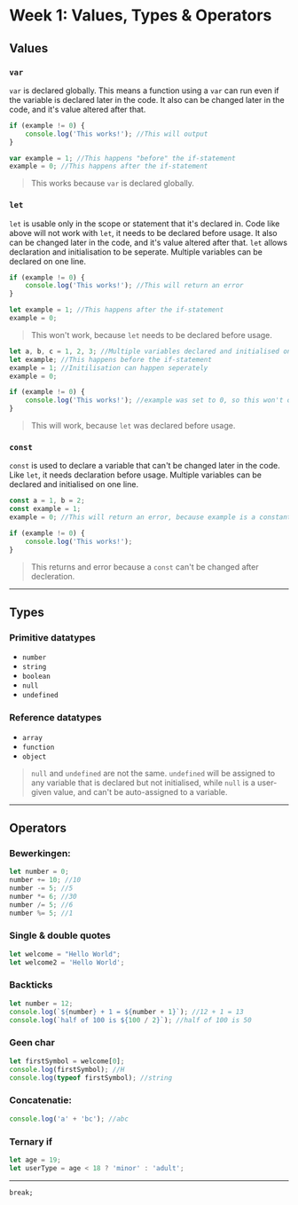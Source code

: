# Week 1: Values, Types & Operators
## Values
### `var`
`var` is declared globally. This means a function using a `var` can run even if the variable is declared later in the code. It also can be changed later in the code, and it's value altered after that.
```javascript
if (example != 0) {
    console.log('This works!'); //This will output
}

var example = 1; //This happens "before" the if-statement
example = 0; //This happens after the if-statement
```
> This works because `var` is declared globally.

### `let`
`let` is usable only in the scope or statement that it's declared in. Code like above will not work with `let`, it needs to be declared before usage. It also can be changed later in the code, and it's value altered after that. `let` allows declaration and initialisation to be seperate. Multiple variables can be declared on one line.
```javascript
if (example != 0) {
    console.log('This works!'); //This will return an error
}

let example = 1; //This happens after the if-statement
example = 0;
```
> This won't work, because `let` needs to be declared before usage.
```javascript
let a, b, c = 1, 2, 3; //Multiple variables declared and initialised on one line
let example; //This happens before the if-statement
example = 1; //Initilisation can happen seperately
example = 0;

if (example != 0) {
    console.log('This works!'); //example was set to 0, so this won't output
}
```
> This will work, because `let` was declared before usage.

### `const`
`const` is used to declare a variable that can't be changed later in the code. Like `let`, it needs declaration before usage. Multiple variables can be declared and initialised on one line.
```javascript
const a = 1, b = 2;
const example = 1;
example = 0; //This will return an error, because example is a constant value

if (example != 0) {
    console.log('This works!');
}
```
> This returns and error because a `const` can't be changed after decleration.
---
## Types
### Primitive datatypes
- `number`
- `string`
- `boolean`
- `null`
- `undefined`

### Reference datatypes
- `array`
- `function`
- `object`
> `null` and `undefined` are not the same. `undefined` will be assigned to any variable that is declared but not initialised, while `null` is a user-given value, and can't be auto-assigned to a variable.
---
## Operators
### Bewerkingen:
```javascript
let number = 0;
number += 10; //10
number -= 5; //5
number *= 6; //30
number /= 5; //6
number %= 5; //1
```

### Single & double quotes
```javascript
let welcome = "Hello World";
let welcome2 = 'Hello World';
```

### Backticks
```javascript
let number = 12;
console.log(`${number} + 1 = ${number + 1}`); //12 + 1 = 13
console.log(`half of 100 is ${100 / 2}`); //half of 100 is 50
```

### Geen char
```javascript
let firstSymbol = welcome[0];
console.log(firstSymbol); //H
console.log(typeof firstSymbol); //string
```

### Concatenatie:
```javascript
console.log('a' + 'bc'); //abc
```

### Ternary if
```javascript
let age = 19;
let userType = age < 18 ? 'minor' : 'adult';
```
---
`break;`